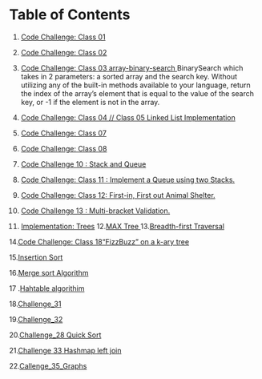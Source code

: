 # Table of Contents
1. [Code Challenge: Class 01]()


2. [Code Challenge: Class 02](https://github.com/amaniq88/data-structures-and-algorithms/blob/main/data_structures_and_algorithms/array_insert_shift/README.md)


3. [Code Challenge: Class 03 array-binary-search ](https://github.com/amaniq88/data-structures-and-algorithms/blob/main/data_structures_and_algorithms/array_insert_shift/README.md)
    BinarySearch which takes in 2 parameters: a sorted array and the search key. Without utilizing any of the built-in methods available to your language, return the index of the array’s element that is equal to the value of the search key, or -1 if the element is not in the array.

4. [Code Challenge: Class 04 // Class 05 Linked List Implementation](https://github.com/amaniq88/data-structures-and-algorithms/tree/main/data_structures_and_algorithms/linked_list/README.md)

5. [Code Challenge: Class 07](https://github.com/amaniq88/data-structures-and-algorithms/tree/main/data_structures_and_algorithms/linked_list/README_07.md)

6. [Code Challenge: Class 08](https://github.com/amaniq88/data-structures-and-algorithms/tree/main/data_structures_and_algorithms/linked_list/README_08.md)

7. [Code Challenge 10 : Stack and Queue ](https://github.com/amaniq88/data-structures-and-algorithms/blob/stack-and-queue/stack-and-queue/README.md)
8. [Code Challenge: Class 11 : Implement a Queue using two Stacks.](https://github.com/amaniq88/data-structures-and-algorithms/blob/main/stack-queue-pseudo/README.md)
9. [Code Challenge: Class 12: First-in, First out Animal Shelter.](https://github.com/amaniq88/data-structures-and-algorithms/blob/main/stack-queue-animal-shelter/README.md)
10. [Code Challenge 13 :  Multi-bracket Validation.](https://github.com/amaniq88/data-structures-and-algorithms/blob/main/stack-queue-brackets/README.md)
11. [Implementation: Trees](https://github.com/amaniq88/data-structures-and-algorithms/blob/main/trees/README.md)
12.[MAX Tree ](https://github.com/amaniq88/data-structures-and-algorithms/blob/main/tree-max/README.md)
13.[Breadth-first Traversal](https://github.com/amaniq88/data-structures-and-algorithms/blob/main/tree-breadth-first/README.md)

14.[Code Challenge: Class 18“FizzBuzz” on a k-ary tree](https://github.com/amaniq88/data-structures-and-algorithms/blob/main/tree-fizz-buzz/README.md)

15.[Insertion Sort](https://github.com/amaniq88/data-structures-and-algorithms/blob/main/insertsort/README.md)

16.[Merge sort Algorithm](https://github.com/amaniq88/data-structures-and-algorithms/blob/main/mergesort/README.md)

17 .[Hahtable algorithim](https://github.com/amaniq88/data-structures-and-algorithms/pull/34)

18.[Challenge_31](https://github.com/amaniq88/data-structures-and-algorithms/pull/36)

19.[Challenge_32](https://github.com/amaniq88/data-structures-and-algorithms/pull/38)

20.[Challenge_28 Quick Sort](https://github.com/amaniq88/data-structures-and-algorithms/pull/39)

21.[Challenge 33 Hashmap left join](https://github.com/amaniq88/data-structures-and-algorithms/blob/main/hashmap-left-join/README.md)

22.[Callenge_35_Graphs](https://github.com/amaniq88/data-structures-and-algorithms/pull/41)
